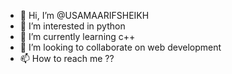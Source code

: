 - 👋 Hi, I’m @USAMAARIFSHEIKH
- 👀 I’m interested in python
- 🌱 I’m currently learning c++
- 💞️ I’m looking to collaborate on web development
- 📫 How to reach me ??

<!---
USAMAARIFSHEIKH/USAMAARIFSHEIKH is a ✨ special ✨ repository because its `README.md` (this file) appears on your GitHub profile.
You can click the Preview link to take a look at your changes.
--->

